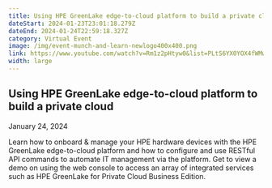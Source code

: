 ```yaml
---
title: Using HPE GreenLake edge-to-cloud platform to build a private cloud
dateStart: 2024-01-23T23:01:18.279Z
dateEnd: 2024-01-24T22:59:18.327Z
category: Virtual Event
image: /img/event-munch-and-learn-newlogo400x400.png
link: https://www.youtube.com/watch?v=Rm1z2pHtyw0&list=PLtS6YX0YOX4fWMwKbp9blyI1GLdXlbWjY
width: large
---
```

## Using HPE GreenLake edge-to-cloud platform to build a private cloud

January 24, 2024

Learn how to onboard & manage your HPE hardware devices with the HPE GreenLake edge-to-cloud platform and how to configure and use RESTful API commands to automate IT management via the platform. Get to view a demo on using the web console to access an array of integrated services such as HPE GreenLake for Private Cloud Business Edition.

